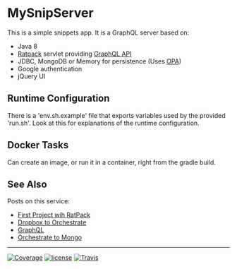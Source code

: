 # MySnipServer

This is a simple snippets app. It is a GraphQL server based on:

- Java 8
- [Ratpack](https://ratpack.io/) servlet providing [GraphQL API](http://graphql.org/)
- JDBC, MongoDB or Memory for persistence (Uses [OPA](https://github.com/nwillc/opa))
- Google authentication
- jQuery UI

## Runtime Configuration

There is a 'env.sh.example' file that exports variables used by the provided 'run.sh'. Look at this for explanations of the runtime configuration.

## Docker Tasks

Can create an image, or run it in a container, right from the gradle build.

## See Also

Posts on this service:

- [First Project wih RatPack](https://nwillc.wordpress.com/2017/04/30/first-project-with-ratpack/)
- [Dropbox to Orchestrate](https://nwillc.wordpress.com/2015/10/30/from-dropbox-to-orchestrate/)
- [GraphQL](https://nwillc.wordpress.com/2016/10/13/graphql-java-server-javascript-client/)
- [Orchestrate to Mongo](https://nwillc.wordpress.com/2016/11/19/orchestrate-to-mongodb/)

-----
[![Coverage](https://codecov.io/gh/nwillc/mysnipserver/branch/master/graphs/badge.svg?branch=master)](https://codecov.io/gh/nwillc/mysnipserver)
[![license](https://img.shields.io/github/license/nwillc/mysnipserver.svg)](https://tldrlegal.com/license/-isc-license)
[![Travis](https://img.shields.io/travis/nwillc/mysnipserver.svg)](https://travis-ci.org/nwillc/mysnipserver)
